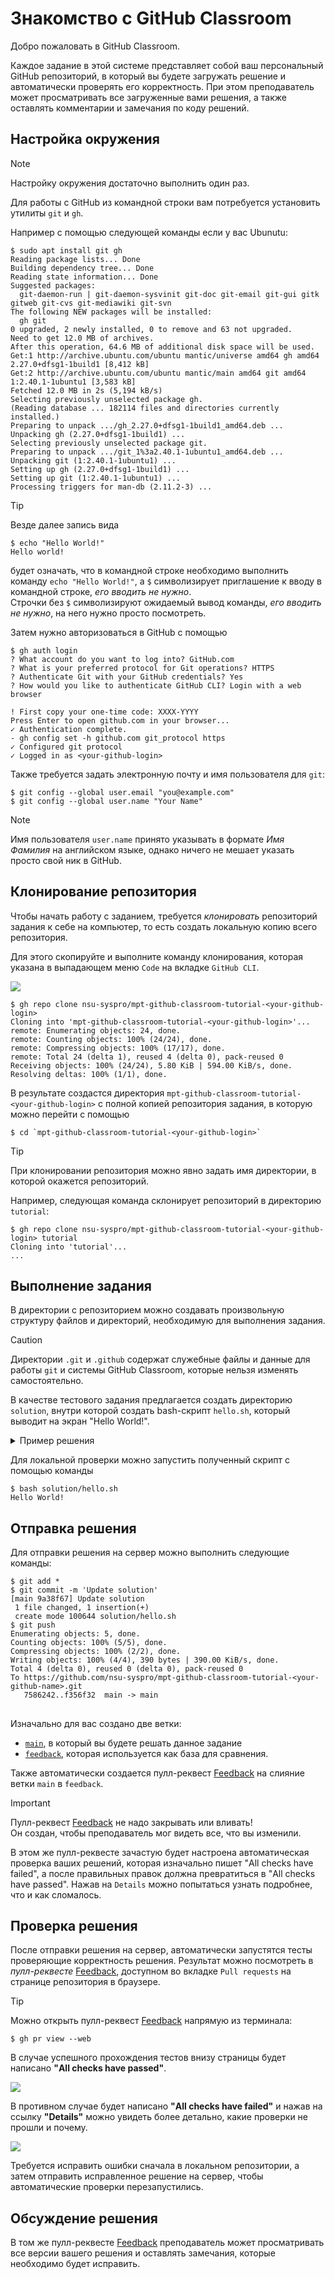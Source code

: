 # Знакомство с GitHub Classroom

Добро пожаловать в GitHub Classroom.

Каждое задание в этой системе представляет собой ваш персональный GitHub репозиторий,
в который вы будете загружать решение и автоматически проверять его корректность.
При этом преподаватель может просматривать все загруженные вами решения,
а также оставлять комментарии и замечания по коду решений.

## Настройка окружения

> [!NOTE]
> Настройку окружения достаточно выполнить один раз.

Для работы с GitHub из командной строки вам потребуется установить утилиты `git` и `gh`.

Например с помощью следующей команды если у вас Ubunutu:

```console
$ sudo apt install git gh
Reading package lists... Done
Building dependency tree... Done
Reading state information... Done
Suggested packages:
  git-daemon-run | git-daemon-sysvinit git-doc git-email git-gui gitk gitweb git-cvs git-mediawiki git-svn
The following NEW packages will be installed:
  gh git
0 upgraded, 2 newly installed, 0 to remove and 63 not upgraded.
Need to get 12.0 MB of archives.
After this operation, 64.6 MB of additional disk space will be used.
Get:1 http://archive.ubuntu.com/ubuntu mantic/universe amd64 gh amd64 2.27.0+dfsg1-1build1 [8,412 kB]
Get:2 http://archive.ubuntu.com/ubuntu mantic/main amd64 git amd64 1:2.40.1-1ubuntu1 [3,583 kB]
Fetched 12.0 MB in 2s (5,194 kB/s)
Selecting previously unselected package gh.
(Reading database ... 182114 files and directories currently installed.)
Preparing to unpack .../gh_2.27.0+dfsg1-1build1_amd64.deb ...
Unpacking gh (2.27.0+dfsg1-1build1) ...
Selecting previously unselected package git.
Preparing to unpack .../git_1%3a2.40.1-1ubuntu1_amd64.deb ...
Unpacking git (1:2.40.1-1ubuntu1) ...
Setting up gh (2.27.0+dfsg1-1build1) ...
Setting up git (1:2.40.1-1ubuntu1) ...
Processing triggers for man-db (2.11.2-3) ...
```

> [!TIP]
> Везде далее запись вида
> ```
> $ echo "Hello World!"
> Hello world!
> ```
> будет означать, что в командной строке необходимо выполнить команду `echo "Hello World!"`,
> а `$` символизирует приглашение к вводу в командной строке, *его вводить не нужно*.  
> Строчки без `$` символизируют ожидаемый вывод команды, *его вводить не нужно*, на него нужно просто посмотреть.


Затем нужно авторизоваться в GitHub с помощью

```console
$ gh auth login
? What account do you want to log into? GitHub.com
? What is your preferred protocol for Git operations? HTTPS
? Authenticate Git with your GitHub credentials? Yes
? How would you like to authenticate GitHub CLI? Login with a web browser

! First copy your one-time code: XXXX-YYYY
Press Enter to open github.com in your browser... 
✓ Authentication complete.
- gh config set -h github.com git_protocol https
✓ Configured git protocol
✓ Logged in as <your-github-login>
```

Также требуется задать электронную почту и имя пользователя для `git`:

```console
$ git config --global user.email "you@example.com"
$ git config --global user.name "Your Name"
```

> [!NOTE]
> Имя пользователя `user.name` принято указывать в формате *Имя Фамилия* на английском языке,
> однако ничего не мешает указать просто свой ник в GitHub.

## Клонирование репозитория

Чтобы начать работу с заданием, требуется *клонировать* репозиторий задания к себе на компьютер,
то есть создать локальную копию всего репозитория.

Для этого скопируйте и выполните команду клонирования, которая указана в выпадающем меню `Code` на вкладке `GitHub CLI`.

![](/images/clone-repo.png)

```console
$ gh repo clone nsu-syspro/mpt-github-classroom-tutorial-<your-github-login>
Cloning into 'mpt-github-classroom-tutorial-<your-github-login>'...
remote: Enumerating objects: 24, done.
remote: Counting objects: 100% (24/24), done.
remote: Compressing objects: 100% (17/17), done.
remote: Total 24 (delta 1), reused 4 (delta 0), pack-reused 0
Receiving objects: 100% (24/24), 5.80 KiB | 594.00 KiB/s, done.
Resolving deltas: 100% (1/1), done.
```

В результате создастся директория `mpt-github-classroom-tutorial-<your-github-login>`
с полной копией репозитория задания, в которую можно перейти с помощью

```console
$ cd `mpt-github-classroom-tutorial-<your-github-login>`
```

> [!TIP]
> При клонировании репозитория можно явно задать имя директории, в которой окажется репозиторий.
>
> Например, следующая команда склонирует репозиторий в директорию `tutorial`:
> ```console
> $ gh repo clone nsu-syspro/mpt-github-classroom-tutorial-<your-github-login> tutorial
> Cloning into 'tutorial'...
> ...
> ```

## Выполнение задания

В директории с репозиторием можно создавать произвольную структуру файлов и директорий,
необходимую для выполнения задания.

> [!CAUTION]
> Директории `.git` и `.github` содержат служебные файлы и данные для работы `git` и системы GitHub Classroom,
> которые нельзя изменять самостоятельно.

В качестве тестового задания предлагается создать директорию `solution`, внутри которой создать bash-скрипт `hello.sh`,
который выводит на экран "Hello World!".

<details>
  <summary>Пример решения</summary>
  
  Предполагается, что текущая директория - это корень репозитория.

  ```console
  $ mkdir solution
  $ cat > solution/hello.sh
  echo "Hello World!"
  ^C
  ```

  > [!NOTE]
  > Запись `^C` означает комбинацию клавиш `Ctrl+C`.

</details>

Для локальной проверки можно запустить полученный скрипт с помощью команды

```console
$ bash solution/hello.sh
Hello World!
```

## Отправка решения

Для отправки решения на сервер можно выполнить следующие команды:

```console
$ git add *
$ git commit -m 'Update solution'
[main 9a38f67] Update solution
 1 file changed, 1 insertion(+)
 create mode 100644 solution/hello.sh
$ git push
Enumerating objects: 5, done.
Counting objects: 100% (5/5), done.
Compressing objects: 100% (2/2), done.
Writing objects: 100% (4/4), 390 bytes | 390.00 KiB/s, done.
Total 4 (delta 0), reused 0 (delta 0), pack-reused 0
To https://github.com/nsu-syspro/mpt-github-classroom-tutorial-<your-github-name>.git
   7586242..f356f32  main -> main
```

##


Изначально для вас создано две ветки:

- [`main`](/../main), в который вы будете решать данное задание
- [`feedback`](/../feedback), которая используется как база для сравнения.

Также автоматически создается пулл-реквест [Feedback](/../../pull/1) на слияние ветки `main` в `feedback`.

> [!IMPORTANT]
> Пулл-реквест [Feedback](/../../pull/1) не надо закрывать или вливать!  
> Он создан, чтобы преподаватель мог видеть все, что вы изменили.

В этом же пулл-реквесте зачастую будет настроена автоматическая проверка ваших решений,
которая изначально пишет "All checks have failed",
а после правильных правок должна превратиться в "All checks have passed".
Нажав на `Details` можно попытаться узнать подробнее, что и как сломалось.

## Проверка решения

После отправки решения на сервер, автоматически запустятся тесты проверяющие корректность решения.
Результат можно посмотреть в *пулл-реквесте* [Feedback](/../../pull/1), доступном во вкладке `Pull requests`
на странице репозитория в браузере.

> [!TIP]
> Можно открыть пулл-реквест [Feedback](/../../pull/1) напрямую из терминала:
> ```console
> $ gh pr view --web
> ```

В случае успешного прохождения тестов внизу страницы будет написано **"All checks have passed"**.

![](/images/checks-passed.png)

В противном случае будет написано **"All checks have failed"** и нажав на ссылку **"Details"** можно
увидеть более детально, какие проверки не прошли и почему.

![](/images/checks-failed.png)

Требуется исправить ошибки сначала в локальном репозитории, а затем отправить исправленное решение
на сервер, чтобы автоматические проверки перезапустились.

## Обсуждение решения

В том же пулл-реквесте [Feedback](/../../pull/1) преподаватель может просматривать все версии вашего
решения и оставлять замечания, которые необходимо будет исправить.
